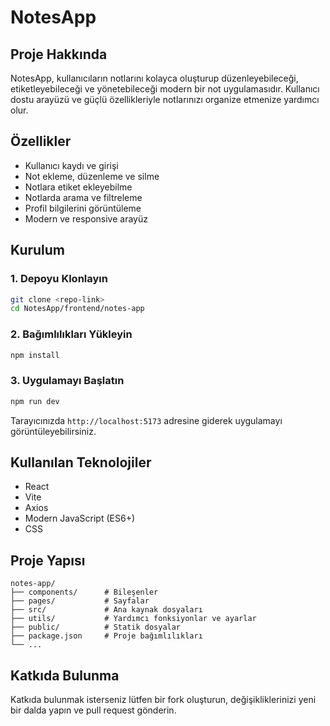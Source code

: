# NotesApp

## Proje Hakkında
NotesApp, kullanıcıların notlarını kolayca oluşturup düzenleyebileceği, etiketleyebileceği ve yönetebileceği modern bir not uygulamasıdır. Kullanıcı dostu arayüzü ve güçlü özellikleriyle notlarınızı organize etmenize yardımcı olur.

## Özellikler
- Kullanıcı kaydı ve girişi
- Not ekleme, düzenleme ve silme
- Notlara etiket ekleyebilme
- Notlarda arama ve filtreleme
- Profil bilgilerini görüntüleme
- Modern ve responsive arayüz

## Kurulum

### 1. Depoyu Klonlayın
```bash
git clone <repo-link>
cd NotesApp/frontend/notes-app
```

### 2. Bağımlılıkları Yükleyin
```bash
npm install
```

### 3. Uygulamayı Başlatın
```bash
npm run dev
```

Tarayıcınızda `http://localhost:5173` adresine giderek uygulamayı görüntüleyebilirsiniz.

## Kullanılan Teknolojiler
- React
- Vite
- Axios
- Modern JavaScript (ES6+)
- CSS

## Proje Yapısı
```
notes-app/
├── components/      # Bileşenler
├── pages/           # Sayfalar
├── src/             # Ana kaynak dosyaları
├── utils/           # Yardımcı fonksiyonlar ve ayarlar
├── public/          # Statik dosyalar
├── package.json     # Proje bağımlılıkları
└── ...
```

## Katkıda Bulunma
Katkıda bulunmak isterseniz lütfen bir fork oluşturun, değişikliklerinizi yeni bir dalda yapın ve pull request gönderin.

